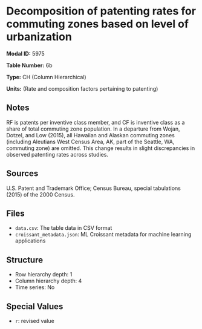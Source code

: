 # Decomposition of patenting rates for commuting zones based on level of urbanization

**Modal ID:** 5975

**Table Number:** 6b

**Type:** CH (Column Hierarchical)

**Units:** (Rate and composition factors pertaining to patenting)

## Notes

RF is patents per inventive class member, and CF is inventive class as a share of total commuting zone population. In a departure from Wojan, Dotzel, and Low (2015), all Hawaiian and Alaskan commuting zones (including Aleutians West Census Area, AK, part of the Seattle, WA, commuting zone) are omitted. This change results in slight discrepancies in observed patenting rates across studies.

## Sources

U.S. Patent and Trademark Office; Census Bureau, special tabulations (2015) of the 2000 Census.

## Files

- `data.csv`: The table data in CSV format
- `croissant_metadata.json`: ML Croissant metadata for machine learning applications

## Structure

- Row hierarchy depth: 1
- Column hierarchy depth: 4
- Time series: No

## Special Values

- `r`: revised value
